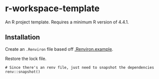 # r-workspace-template

An R project template. Requires a minimum R version of 4.4.1.

## Installation

Create an `.Renviron` file based off [.Renviron.example](.Renviron.example).

Restore the lock file.

```
# Since there's an renv file, just need to snapshot the dependencies
renv::snapshot()
```
